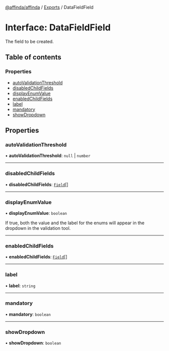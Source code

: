 [@affinda/affinda](../README.md) / [Exports](../modules.md) / DataFieldField

# Interface: DataFieldField

The field to be created.

## Table of contents

### Properties

- [autoValidationThreshold](DataFieldField.md#autovalidationthreshold)
- [disabledChildFields](DataFieldField.md#disabledchildfields)
- [displayEnumValue](DataFieldField.md#displayenumvalue)
- [enabledChildFields](DataFieldField.md#enabledchildfields)
- [label](DataFieldField.md#label)
- [mandatory](DataFieldField.md#mandatory)
- [showDropdown](DataFieldField.md#showdropdown)

## Properties

### autoValidationThreshold

• **autoValidationThreshold**: ``null`` \| `number`

___

### disabledChildFields

• **disabledChildFields**: [`Field`](Field.md)[]

___

### displayEnumValue

• **displayEnumValue**: `boolean`

If true, both the value and the label for the enums will appear in the dropdown in the validation tool.

___

### enabledChildFields

• **enabledChildFields**: [`Field`](Field.md)[]

___

### label

• **label**: `string`

___

### mandatory

• **mandatory**: `boolean`

___

### showDropdown

• **showDropdown**: `boolean`
